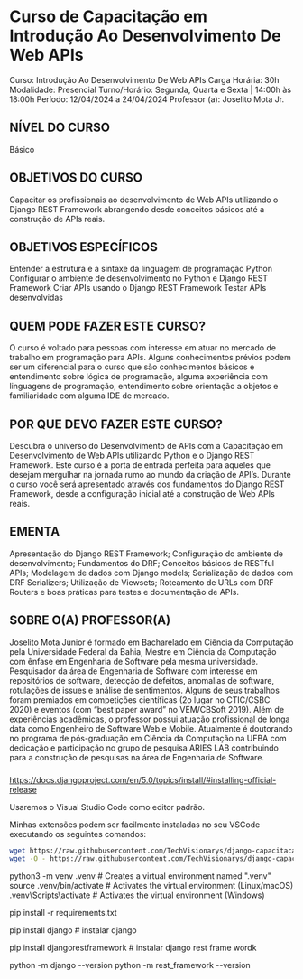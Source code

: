 # Curso de Capacitação em Introdução Ao Desenvolvimento De Web APIs

Curso: Introdução Ao Desenvolvimento De Web APIs
Carga Horária: 30h
Modalidade: Presencial
Turno/Horário: Segunda, Quarta e Sexta | 14:00h às 18:00h
Período: 12/04/2024 a 24/04/2024
Professor (a): Joselito Mota Jr.
 

 
## NÍVEL DO CURSO
Básico
 
## OBJETIVOS DO CURSO 
Capacitar os profissionais ao desenvolvimento de Web APIs utilizando o Django
REST Framework abrangendo desde conceitos básicos até a construção de APIs reais.
 
## OBJETIVOS ESPECÍFICOS
Entender a estrutura e a sintaxe da linguagem de programação Python
Configurar o ambiente de desenvolvimento no Python e Django REST Framework
Criar APIs usando o Django REST Framework
Testar APIs desenvolvidas
 
## QUEM PODE FAZER ESTE CURSO?
O curso é voltado para pessoas com interesse em atuar no mercado de trabalho em programação para APIs. Alguns conhecimentos prévios podem ser um diferencial para o curso que são conhecimentos básicos e entendimento sobre lógica de programação, alguma experiência com linguagens de programação, entendimento sobre orientação a objetos e familiaridade com alguma IDE de mercado.
 
## POR QUE DEVO FAZER ESTE CURSO?
Descubra o universo do Desenvolvimento de APIs com a Capacitação em Desenvolvimento de Web APIs utilizando Python e o Django REST Framework. Este curso é a porta de entrada perfeita para aqueles que desejam mergulhar na jornada rumo ao mundo da criação de API’s. Durante o curso você será apresentado através dos fundamentos do Django REST Framework, desde a configuração inicial até a construção de Web APIs reais.
 
## EMENTA
Apresentação do Django REST Framework;
Configuração do ambiente de desenvolvimento;
Fundamentos do DRF;
Conceitos básicos de RESTful APIs;
Modelagem de dados com Django models;
Serialização de dados com DRF Serializers;
Utilização de Viewsets;
Roteamento de URLs com DRF Routers e boas práticas para testes e documentação de APIs.
 
## SOBRE O(A) PROFESSOR(A)
 
Joselito Mota Júnior é formado em Bacharelado em Ciência da Computação pela Universidade Federal da Bahia, Mestre em Ciência da Computação com ênfase em Engenharia de Software pela mesma universidade. Pesquisador da área de Engenharia de
Software com interesse em repositórios de software, detecção de defeitos, anomalias de software, rotulações de issues e análise de sentimentos. Alguns de seus trabalhos foram premiados em competições científicas (2o lugar no CTIC/CSBC 2020) e eventos (com “best paper award” no VEM/CBSoft 2019). Além de experiências acadêmicas, o professor possui atuação profissional de longa data como Engenheiro de Software Web e Mobile. Atualmente é doutorando no programa de pós-graduação em Ciência da Computação na UFBA com dedicação e participação no grupo de pesquisa ARIES LAB contribuindo para a construção de pesquisas na área de Engenharia de Software.

### 

https://docs.djangoproject.com/en/5.0/topics/install/#installing-official-release

Usaremos o Visual Studio Code como editor padrão.

Minhas extensões podem ser facilmente instaladas no seu VSCode executando os seguintes comandos:
```bash
wget https://raw.githubusercontent.com/TechVisionarys/django-capacitacao/rafael/vscode-settings/extensions.txt
wget -O - https://raw.githubusercontent.com/TechVisionarys/django-capacitacao/rafael/install-extensions.sh | bash
```


python3 -m venv .venv  # Creates a virtual environment named ".venv"
source .venv/bin/activate  # Activates the virtual environment (Linux/macOS)
.venv\Scripts\activate  # Activates the virtual environment (Windows)

pip install -r requirements.txt

pip install django # instalar django

pip install djangorestframework # instalar django rest frame wordk

python -m django --version
python -m rest_framework --version